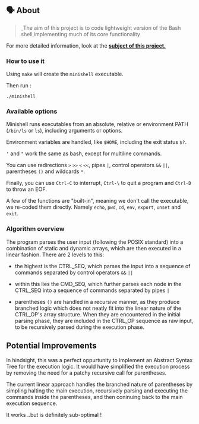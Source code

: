 
## 🗣️ About

> _The aim of this project is to code lightweight version of the Bash shell,implementing much of its core functionality

For more detailed information, look at the [**subject of this project.**](https://github.com/edenjamsalem/minishell/subject.pdf)


### How to use it

Using ``make`` will create the ``minishell`` executable.

Then run :

```
./minishell
```

### Available options

Minishell runs executables from an absolute, relative or environment PATH (``/bin/ls`` or ``ls``), including arguments or options. 

Environment variables are handled, like ``$HOME``, including the exit status ``$?``.

``'`` and ``"`` work the same as bash, except for multiline commands.

You can use redirections ``>`` ``>>`` ``<`` ``<<``, pipes ``|``, control operators ``&&`` ``||``, parentheses ``()`` and wildcards ``*``.

Finally, you can use ``Ctrl-C`` to interrupt, ``Ctrl-\`` to quit a program and ``Ctrl-D`` to throw an EOF.

A few of the functions are "built-in", meaning we don't call the executable, we re-coded them directly. Namely ``echo``, ``pwd``, ``cd``, ``env``, ``export``, ``unset`` and ``exit``.


### Algorithm overview

The program parses the user input (following the POSIX standard) into a combination of static and dynamic arrays, which are then executed in a linear fashion. There are 2 levels to this: 

- the highest is the CTRL_SEQ, which parses the input into a sequence of commands separated by control operators ``&&`` ``||``

- within this lies the CMD_SEQ, which further parses each node in the CTRL_SEQ into a sequence of commands separated by pipes ``|``

- parentheses ``()`` are handled in a recursive manner, as they produce branched logic which does not neatly fit into the linear nature of the CTRL_OP's array structure. When they are encountered in the initial parsing phase, they are included in the CTRL_OP sequence as raw input, to be recursively parsed during the execution phase.


## Potential Improvements

In hindsight, this was a perfect oppurtunity to implement an Abstract Syntax Tree for the execution logic. It would have simplified the execution process by removing the need for a patchy recursive call for parentheses. 

The current linear approach handles the branched nature of parentheses by simpling halting the main execution, recursively parsing and executing the commands inside the parentheses, and then coninuing back to the main execution sequence.

It works ..but is definitely sub-optimal !